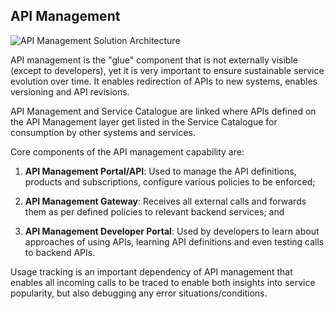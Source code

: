 ## API Management

![API Management Solution Architecture](/images/api-management-solution-architecture.png)

API management is the "glue" component that is not externally visible (except to developers), yet it is very important to ensure sustainable service evolution over time. It enables redirection of APIs to new systems, enables versioning and API revisions.

API Management and Service Catalogue are linked where APIs defined on the API Management layer get listed in the Service Catalogue for consumption by other systems and services.

Core components of the API management capability are:

1. **API Management Portal/API**: Used to manage the API definitions, products and subscriptions,
configure various policies to be enforced;

2. **API Management Gateway**: Receives all external calls and forwards them as per
defined policies to relevant backend services; and

3. **API Management Developer Portal**: Used by developers to learn about approaches of using APIs,
learning API definitions and even testing calls to backend APIs.

Usage tracking is an important dependency of API management that enables all incoming calls to be traced
to enable both insights into service popularity, but also debugging any error situations/conditions.
